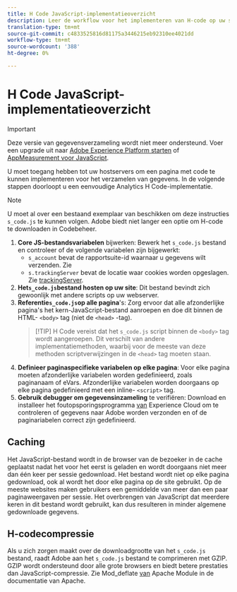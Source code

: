 ```yaml
---
title: H Code JavaScript-implementatieoverzicht
description: Leer de workflow voor het implementeren van H-code op uw site.
translation-type: tm+mt
source-git-commit: c4833525816d81175a3446215eb92310ee4021dd
workflow-type: tm+mt
source-wordcount: '388'
ht-degree: 0%

---
```



# H Code JavaScript-implementatieoverzicht

>[!IMPORTANT]
>
>Deze versie van gegevensverzameling wordt niet meer ondersteund. Voer een upgrade uit naar [Adobe Experience Platform starten](../../launch/overview.md) of [AppMeasurement voor JavaScript](../overview.md).

U moet toegang hebben tot uw hostservers om een pagina met code te kunnen implementeren voor het verzamelen van gegevens. In de volgende stappen doorloopt u een eenvoudige Analytics H Code-implementatie.

>[!NOTE]
>
>U moet al over een bestaand exemplaar van beschikken om deze instructies `s_code.js` te kunnen volgen. Adobe biedt niet langer een optie om H-code te downloaden in Codebeheer.

1. **Core JS-bestandsvariabelen** bijwerken: Bewerk het `s_code.js` bestand en controleer of de volgende variabelen zijn bijgewerkt:
   * `s_account` bevat de rapportsuite-id waarnaar u gegevens wilt verzenden. Zie
   * `s.trackingServer` bevat de locatie waar cookies worden opgeslagen. Zie [trackingServer](../../vars/config-vars/trackingserver.md).
2. **Het`s_code.js`bestand hosten op uw site**: Dit bestand bevindt zich gewoonlijk met andere scripts op uw webserver.
3. **Referentie`s_code.js`op alle pagina**&#39;s: Zorg ervoor dat alle afzonderlijke pagina&#39;s het kern-JavaScript-bestand aanroepen en doe dit binnen de HTML- `<body>` tag (niet de `<head>` -tag).
   > [!TIP] H Code vereist dat het `s_code.js` script binnen de `<body>` tag wordt aangeroepen. Dit verschilt van andere implementatiemethoden, waarbij voor de meeste van deze methoden scriptverwijzingen in de `<head>` tag moeten staan.
4. **Definieer paginaspecifieke variabelen op elke pagina**: Voor elke pagina moeten afzonderlijke variabelen worden gedefinieerd, zoals paginanaam of eVars. Afzonderlijke variabelen worden doorgaans op elke pagina gedefinieerd met een inline- `<script>` tag.
5. **Gebruik debugger om gegevensinzameling** te verifiëren: Download en installeer het foutopsporingsprogramma [van](../../validate/debugger.md) Experience Cloud om te controleren of gegevens naar Adobe worden verzonden en of de paginariabelen correct zijn gedefinieerd.

## Caching

Het JavaScript-bestand wordt in de browser van de bezoeker in de cache geplaatst nadat het voor het eerst is geladen en wordt doorgaans niet meer dan één keer per sessie gedownload. Het bestand wordt niet op elke pagina gedownload, ook al wordt het door elke pagina op de site gebruikt. Op de meeste websites maken gebruikers een gemiddelde van meer dan een paar paginaweergaven per sessie. Het overbrengen van JavaScript dat meerdere keren in dit bestand wordt gebruikt, kan dus resulteren in minder algemene gedownloade gegevens.

## H-codecompressie

Als u zich zorgen maakt over de downloadgrootte van het `s_code.js` bestand, raadt Adobe aan het `s_code.js` bestand te comprimeren met GZIP. GZIP wordt ondersteund door alle grote browsers en biedt betere prestaties dan JavaScript-compressie. Zie Mod_deflate [van](http://httpd.apache.org/docs/current/mod/mod_deflate.html) Apache Module in de documentatie van Apache.

